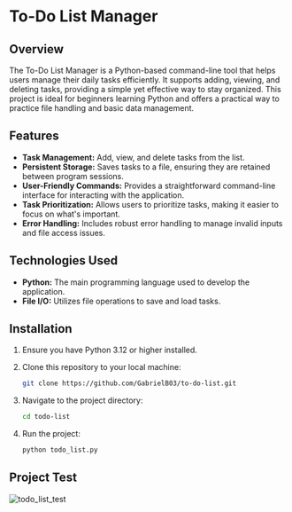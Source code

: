 # To-Do List Manager

## Overview
The To-Do List Manager is a Python-based command-line tool that helps users manage their daily tasks efficiently. It supports adding, viewing, and deleting tasks, providing a simple yet effective way to stay organized. This project is ideal for beginners learning Python and offers a practical way to practice file handling and basic data management.

## Features
- **Task Management:** Add, view, and delete tasks from the list.
- **Persistent Storage:** Saves tasks to a file, ensuring they are retained between program sessions.
- **User-Friendly Commands:** Provides a straightforward command-line interface for interacting with the application.
- **Task Prioritization:** Allows users to prioritize tasks, making it easier to focus on what's important.
- **Error Handling:** Includes robust error handling to manage invalid inputs and file access issues.

## Technologies Used
- **Python:** The main programming language used to develop the application.
- **File I/O:** Utilizes file operations to save and load tasks.

## Installation

1. Ensure you have Python 3.12 or higher installed.

2. Clone this repository to your local machine:
   ```bash
   git clone https://github.com/GabrielB03/to-do-list.git
   
3. Navigate to the project directory:
   ```bash
   cd todo-list

4. Run the project:
   ```bash
   python todo_list.py

## Project Test

![todo_list_test](https://github.com/user-attachments/assets/fe1d1a9e-b4bb-497b-a2c1-26b45947666a)
